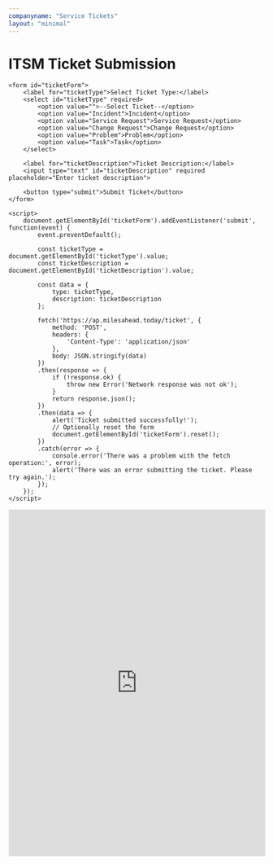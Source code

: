 ```yaml
---
companyname: "Service Tickets"
layout: "minimal"
---
```


<h1>ITSM Ticket Submission</h1>
    
    <form id="ticketForm">
        <label for="ticketType">Select Ticket Type:</label>
        <select id="ticketType" required>
            <option value="">--Select Ticket--</option>
            <option value="Incident">Incident</option>
            <option value="Service Request">Service Request</option>
            <option value="Change Request">Change Request</option>
            <option value="Problem">Problem</option>
            <option value="Task">Task</option>
        </select>
        
        <label for="ticketDescription">Ticket Description:</label>
        <input type="text" id="ticketDescription" required placeholder="Enter ticket description">
        
        <button type="submit">Submit Ticket</button>
    </form>

    <script>
        document.getElementById('ticketForm').addEventListener('submit', function(event) {
            event.preventDefault();

            const ticketType = document.getElementById('ticketType').value;
            const ticketDescription = document.getElementById('ticketDescription').value;

            const data = {
                type: ticketType,
                description: ticketDescription
            };

            fetch('https://ap.milesahead.today/ticket', {
                method: 'POST',
                headers: {
                    'Content-Type': 'application/json'
                },
                body: JSON.stringify(data)
            })
            .then(response => {
                if (!response.ok) {
                    throw new Error('Network response was not ok');
                }
                return response.json();
            })
            .then(data => {
                alert('Ticket submitted successfully!');
                // Optionally reset the form
                document.getElementById('ticketForm').reset();
            })
            .catch(error => {
                console.error('There was a problem with the fetch operation:', error);
                alert('There was an error submitting the ticket. Please try again.');
            });
        });
    </script>
<iframe
  src="https://app.livechatai.com/aibot-iframe/clyq5fuab00018bz24tj8c22x"
  style="border:1px solid #EAEAEA"
  width="100%"
  height="680"
  frameborder="0"
  allow="microphone"
></iframe>
